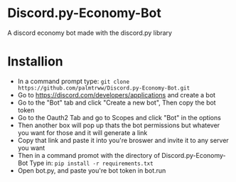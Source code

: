 # Discord.py-Economy-Bot
A discord economy bot made with the discord.py library

# Installion
- In a command prompt type: ```git clone https://github.com/palmtrww/Discord.py-Economy-Bot.git```
- Go to https://discord.com/developers/applications and create a bot
- Go to the "Bot" tab and click "Create a new bot", Then copy the bot token
- Go to the Oauth2 Tab and go to Scopes and click "Bot" in the options
- Then another box will pop up thats the bot permissions but whatever you want for those and it will generate a link
- Copy that link and paste it into you're broswer and invite it to any server you want
-  Then in a command promot with the directory of Discord.py-Economy-Bot Type in: ```pip install -r requirements.txt```
- Open bot.py, and paste you're bot token in bot.run
